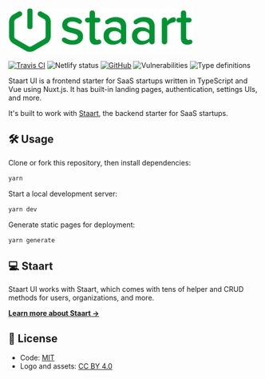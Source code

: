 ![Staart](https://raw.githubusercontent.com/AnandChowdhary/staart/master/assets/logo.png)

[![Travis CI](https://img.shields.io/travis/AnandChowdhary/staart-ui.svg)](https://travis-ci.org/AnandChowdhary/staart-ui)
![Netlify status](https://img.shields.io/endpoint.svg?url=https://platform.oswaldlabs.com/netlify-status/8871ac5a-ee15-475d-9708-418164944ec0)
[![GitHub](https://img.shields.io/github/license/anandchowdhary/staart-ui.svg)](https://github.com/AnandChowdhary/staart-ui/blob/master/LICENSE)
![Vulnerabilities](https://img.shields.io/snyk/vulnerabilities/github/AnandChowdhary/staart-ui.svg)
![Type definitions](https://img.shields.io/badge/types-TypeScript-blue.svg)

Staart UI is a frontend starter for SaaS startups written in TypeScript and Vue using Nuxt.js. It has built-in landing pages, authentication, settings UIs, and more.

It's built to work with [Staart](https://github.com/AnandChowdhary/staart), the backend starter for SaaS startups.

## 🛠 Usage

Clone or fork this repository, then install dependencies:

```bash
yarn
```

Start a local development server:

```bash
yarn dev
```

Generate static pages for deployment:

```bash
yarn generate
```

## 💻 Staart

Staart UI works with Staart, which comes with tens of helper and CRUD methods for users, organizations, and more.

**[Learn more about Staart →](https://github.com/AnandChowdhary/staart)**

## 📄 License

- Code: [MIT](https://github.com/AnandChowdhary/staart-ui/blob/master/LICENSE)
- Logo and assets: [CC BY 4.0](https://creativecommons.org/licenses/by/4.0/)
